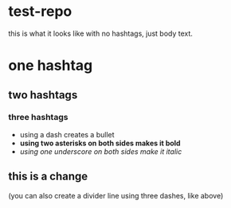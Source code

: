 # test-repo
this is what it looks like with no hashtags, just body text.

# one hashtag
## two hashtags
### three hashtags 

- using a dash creates a bullet
- **using two asterisks on both sides makes it bold**
- _using one underscore on both sides make it italic_

this is a change
---
(you can also create a divider line using three dashes, like above)

